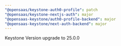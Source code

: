 ```yaml
---
"@opensaas/keystone-auth0-profile": patch
"@opensaas/keystone-nextjs-auth": major
"@opensaas-keystone/auth0-profile-backend": major
"@opensaas-keystone/next-auth-backend": major
---
```


Keystone Version upgrade to 25.0.0
